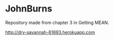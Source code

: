 # JohnBurns
Repository made from chapter 3 in Getting MEAN.

http://dry-savannah-61693.herokuapp.com
